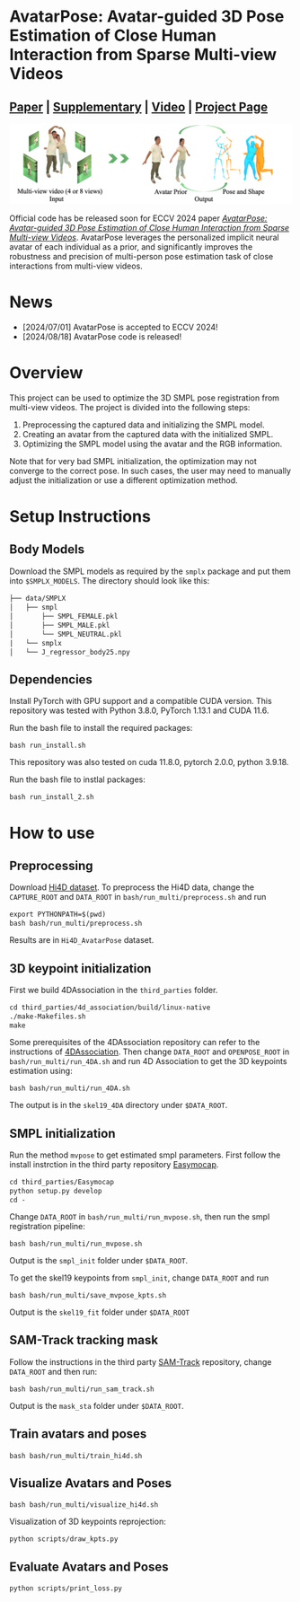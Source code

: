 # AvatarPose: Avatar-guided 3D Pose Estimation of Close Human Interaction from Sparse Multi-view Videos

## [Paper](https://arxiv.org/abs/2408.02110) | [Supplementary](assets/supplementary.pdf) | [Video](https://www.youtube.com/watch?v=y_T67l9j_TA) | [Project Page](feichilu.github.io/AvatarPose/)

<img src="assets/teaser.png" /> 

Official code has be released soon for ECCV 2024 paper [*AvatarPose: Avatar-guided 3D Pose Estimation of Close Human Interaction from Sparse Multi-view Videos*](feichilu.github.io/AvatarPose/). AvatarPose leverages the personalized implicit neural avatar of each individual as a prior, and significantly improves the robustness and precision of multi-person pose estimation task of close interactions from multi-view videos.

# News
- [2024/07/01] AvatarPose is accepted to ECCV 2024!
- [2024/08/18] AvatarPose code is released!

# Overview

This project can be used to optimize the 3D SMPL pose registration from multi-view videos. The project is divided into the following steps:
1. Preprocessing the captured data and initializing the SMPL model.
2. Creating an avatar from the captured data with the initialized SMPL.
3. Optimizing the SMPL model using the avatar and the RGB information.

Note that for very bad SMPL initialization, the optimization may not converge to the correct pose. In such cases, the user may need to manually adjust the initialization or use a different optimization method.

# Setup Instructions

## Body Models
Download the SMPL models as required by the `smplx` package and put them into `$SMPLX_MODELS`. The directory should look like this:

```
├── data/SMPLX
│   ├── smpl
│       ├── SMPL_FEMALE.pkl
│       ├── SMPL_MALE.pkl
│       └── SMPL_NEUTRAL.pkl
|   └── smplx
│   └── J_regressor_body25.npy
```

## Dependencies
Install PyTorch with GPU support and a compatible CUDA version. This repository was tested with Python 3.8.0, PyTorch 1.13.1 and CUDA 11.6.

Run the bash file to install the required packages:
```
bash run_install.sh
```

This repository was also tested on cuda 11.8.0, pytorch 2.0.0, python 3.9.18.

Run the bash file to instlal packages:
```
bash run_install_2.sh
```


# How to use
## Preprocessing
Download [Hi4D dataset](https://yifeiyin04.github.io/Hi4D/).
To preprocess the Hi4D data, change the `CAPTURE_ROOT` and `DATA_ROOT` in `bash/run_multi/preprocess.sh` and run
```
export PYTHONPATH=$(pwd)
bash bash/run_multi/preprocess.sh
```
Results are in `Hi4D_AvatarPose` dataset.

## 3D keypoint initialization
First we build 4DAssociation in the `third_parties` folder. 
```
cd third_parties/4d_association/build/linux-native
./make-Makefiles.sh
make
```
Some prerequisites of the 4DAssociation repository can refer to the instructions of [4DAssociation](third_parties/4d_association/README.md). Then change `DATA_ROOT` and `OPENPOSE_ROOT` in `bash/run_multi/run_4DA.sh` and run 4D Association to get the 3D keypoints estimation using:
```
bash bash/run_multi/run_4DA.sh
```
The output is in the `skel19_4DA` directory under `$DATA_ROOT`.

## SMPL initialization
Run the method `mvpose` to get estimated smpl parameters. First follow the install instrction in the third party repository [Easymocap](third_parties/Easymocap/Readme.md).
```
cd third_parties/Easymocap
python setup.py develop
cd -
```
Change `DATA_ROOT` in `bash/run_multi/run_mvpose.sh`, then run the smpl registration pipeline:
```
bash bash/run_multi/run_mvpose.sh
```
Output is the `smpl_init` folder under `$DATA_ROOT`.

To get the skel19 keypoints from `smpl_init`, change `DATA_ROOT` and run
```
bash bash/run_multi/save_mvpose_kpts.sh
```
Output is the `skel19_fit` folder under `$DATA_ROOT`

## SAM-Track tracking mask
Follow the instructions  in the third party [SAM-Track](third_parties/sam_track/README.md) repository, change `DATA_ROOT` and then run:
```
bash bash/run_multi/run_sam_track.sh
```
Output is the `mask_sta` folder under `$DATA_ROOT`.

## Train avatars and poses
```
bash bash/run_multi/train_hi4d.sh
```

## Visualize Avatars and Poses
```
bash bash/run_multi/visualize_hi4d.sh
```
Visualization of 3D keypoints reprojection:
```
python scripts/draw_kpts.py
```

## Evaluate Avatars and Poses
```
python scripts/print_loss.py
```

